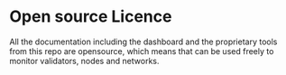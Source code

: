 # Open source Licence 

All the documentation including the dashboard and the proprietary tools from this repo are opensource, which means that can be used freely to monitor validators, nodes and networks.

